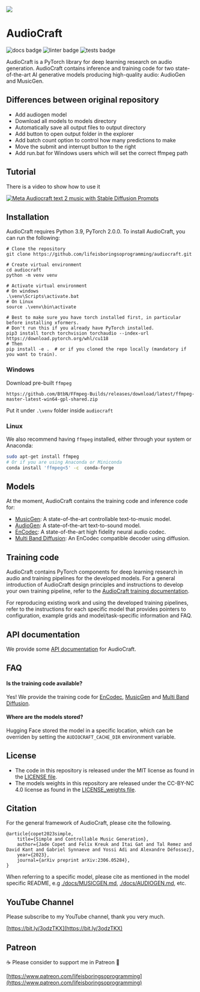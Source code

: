 <img src="images/ui.png">

# AudioCraft
![docs badge](https://github.com/facebookresearch/audiocraft/workflows/audiocraft_docs/badge.svg)
![linter badge](https://github.com/facebookresearch/audiocraft/workflows/audiocraft_linter/badge.svg)
![tests badge](https://github.com/facebookresearch/audiocraft/workflows/audiocraft_tests/badge.svg)

AudioCraft is a PyTorch library for deep learning research on audio generation. AudioCraft contains inference and training code
for two state-of-the-art AI generative models producing high-quality audio: AudioGen and MusicGen.

## Differences between original repository
* Add audiogen model
* Download all models to models directory
* Automatically save all output files to output directory
* Add button to open output folder in the explorer
* Add batch count option to control how many predictions to make
* Move the submit and interrupt button to the right
* Add run.bat for Windows users which will set the correct ffmpeg path

## Tutorial
There is a video to show how to use it

[![Meta Audiocraft text 2 music with Stable Diffusion Prompts](https://img.youtube.com/vi/hijGoM9COXY/sddefault.jpg)](https://www.youtube.com/watch?v=hijGoM9COXY)

## Installation
AudioCraft requires Python 3.9, PyTorch 2.0.0. To install AudioCraft, you can run the following:

```shell
# Clone the repository
git clone https://github.com/lifeisboringsoprogramming/audiocraft.git

# Create virtual environment
cd audiocraft
python -m venv venv

# Activate virtual environment
# On windows
.\venv\Scripts\activate.bat
# On Linux
source .\venv\bin\activate

# Best to make sure you have torch installed first, in particular before installing xformers.
# Don't run this if you already have PyTorch installed.
pip3 install torch torchvision torchaudio --index-url https://download.pytorch.org/whl/cu118
# Then 
pip install -e .  # or if you cloned the repo locally (mandatory if you want to train).
```

### Windows
Download pre-built `ffmpeg`
```
https://github.com/BtbN/FFmpeg-Builds/releases/download/latest/ffmpeg-master-latest-win64-gpl-shared.zip
```
Put it under `.\venv` folder inside `audiocraft`

### Linux
We also recommend having `ffmpeg` installed, either through your system or Anaconda:
```bash
sudo apt-get install ffmpeg
# Or if you are using Anaconda or Miniconda
conda install 'ffmpeg<5' -c  conda-forge
```

## Models

At the moment, AudioCraft contains the training code and inference code for:
* [MusicGen](./docs/MUSICGEN.md): A state-of-the-art controllable text-to-music model.
* [AudioGen](./docs/AUDIOGEN.md): A state-of-the-art text-to-sound model.
* [EnCodec](./docs/ENCODEC.md): A state-of-the-art high fidelity neural audio codec.
* [Multi Band Diffusion](./docs/MBD.md): An EnCodec compatible decoder using diffusion.

## Training code

AudioCraft contains PyTorch components for deep learning research in audio and training pipelines for the developed models.
For a general introduction of AudioCraft design principles and instructions to develop your own training pipeline, refer to
the [AudioCraft training documentation](./docs/TRAINING.md).

For reproducing existing work and using the developed training pipelines, refer to the instructions for each specific model
that provides pointers to configuration, example grids and model/task-specific information and FAQ.


## API documentation

We provide some [API documentation](https://facebookresearch.github.io/audiocraft/api_docs/audiocraft/index.html) for AudioCraft.


## FAQ

#### Is the training code available?

Yes! We provide the training code for [EnCodec](./docs/ENCODEC.md), [MusicGen](./docs/MUSICGEN.md) and [Multi Band Diffusion](./docs/MBD.md).

#### Where are the models stored?

Hugging Face stored the model in a specific location, which can be overriden by setting the `AUDIOCRAFT_CACHE_DIR` environment variable.


## License
* The code in this repository is released under the MIT license as found in the [LICENSE file](LICENSE).
* The models weights in this repository are released under the CC-BY-NC 4.0 license as found in the [LICENSE_weights file](LICENSE_weights).


## Citation

For the general framework of AudioCraft, please cite the following.
```
@article{copet2023simple,
    title={Simple and Controllable Music Generation},
    author={Jade Copet and Felix Kreuk and Itai Gat and Tal Remez and David Kant and Gabriel Synnaeve and Yossi Adi and Alexandre Défossez},
    year={2023},
    journal={arXiv preprint arXiv:2306.05284},
}
```

When referring to a specific model, please cite as mentioned in the model specific README, e.g
[./docs/MUSICGEN.md](./docs/MUSICGEN.md), [./docs/AUDIOGEN.md](./docs/AUDIOGEN.md), etc.


## YouTube Channel
Please subscribe to my YouTube channel, thank you very much. 

[https://bit.ly/3odzTKX](https://bit.ly/3odzTKX)

## Patreon
☕️ Please consider to support me in Patreon 🍻

[https://www.patreon.com/lifeisboringsoprogramming](https://www.patreon.com/lifeisboringsoprogramming)


